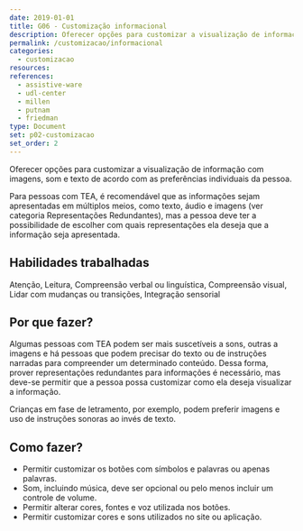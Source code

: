 ```yaml
---
date: 2019-01-01
title: G06 - Customização informacional
description: Oferecer opções para customizar a visualização de informação com imagens, som e texto de acordo com as preferências individuais da pessoa.
permalink: /customizacao/informacional
categories:
  - customizacao
resources:
references:
  - assistive-ware
  - udl-center
  - millen
  - putnam
  - friedman
type: Document
set: p02-customizacao
set_order: 2
---
```


Oferecer opções para customizar a visualização de informação com imagens, som e texto de acordo com as preferências individuais da pessoa.

Para pessoas com TEA, é recomendável que as informações sejam apresentadas em múltiplos meios, como texto, áudio e imagens (ver categoria Representações Redundantes), mas a pessoa deve ter a possibilidade de escolher com quais representações ela deseja que a informação seja apresentada.

## Habilidades trabalhadas

Atenção, Leitura, Compreensão verbal ou linguística, Compreensão visual, Lidar com mudanças ou transições, Integração sensorial

## Por que fazer?

Algumas pessoas com TEA podem ser mais suscetíveis a sons, outras a imagens e há pessoas que podem precisar do texto ou de instruções narradas para compreender um determinado conteúdo. Dessa forma, prover representações redundantes para informações é necessário, mas deve-se permitir que a pessoa possa customizar como ela deseja visualizar a informação.

Crianças em fase de letramento, por exemplo, podem preferir imagens e uso de instruções sonoras ao invés de texto.

## Como fazer?

- Permitir customizar os botões com símbolos e palavras ou apenas palavras.
- Som, incluindo música, deve ser opcional ou pelo menos incluir um controle de volume.
- Permitir alterar cores, fontes e voz utilizada nos botões.
- Permitir customizar cores e sons utilizados no site ou aplicação.